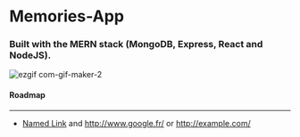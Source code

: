 # Memories-App

### Built with the MERN stack (MongoDB, Express, React and NodeJS).
![ezgif com-gif-maker-2](https://user-images.githubusercontent.com/67745591/185786916-a0960afa-7911-4aee-a854-75bb2cbe86be.gif)


#### Roadmap
---
*  [Named Link](https://github.com/panshak/accountill#introduction "Named link title") and http://www.google.fr/ or <http://example.com/>

